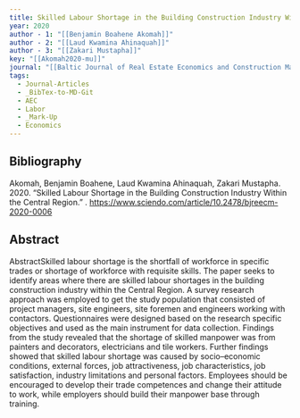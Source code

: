```yaml
---
title: Skilled Labour Shortage in the Building Construction Industry Within the Central Region
year: 2020
author - 1: "[[Benjamin Boahene Akomah]]"
author - 2: "[[Laud Kwamina Ahinaquah]]"
author - 3: "[[Zakari Mustapha]]"
key: "[[Akomah2020-mu]]"
journal: "[[Baltic Journal of Real Estate Economics and Construction Management]]"
tags:
  - Journal-Articles
  - _BibTex-to-MD-Git
  - AEC
  - Labor
  - _Mark-Up
  - Economics
---
```


## Bibliography
Akomah, Benjamin Boahene, Laud Kwamina Ahinaquah, Zakari Mustapha. 2020. “Skilled Labour Shortage in the Building Construction Industry Within the Central Region.” . https://www.sciendo.com/article/10.2478/bjreecm-2020-0006

## Abstract
AbstractSkilled labour shortage is the shortfall of workforce in specific trades or shortage of workforce with requisite skills. The paper seeks to identify areas where there are skilled labour shortages in the building construction industry within the Central Region. A survey research approach was employed to get the study population that consisted of project managers, site engineers, site foremen and engineers working with contactors. Questionnaires were designed based on the research specific objectives and used as the main instrument for data collection. Findings from the study revealed that the shortage of skilled manpower was from painters and decorators, electricians and tile workers. Further findings showed that skilled labour shortage was caused by socio–economic conditions, external forces, job attractiveness, job characteristics, job satisfaction, industry limitations and personal factors. Employees should be encouraged to develop their trade competences and change their attitude to work, while employers should build their manpower base through training.